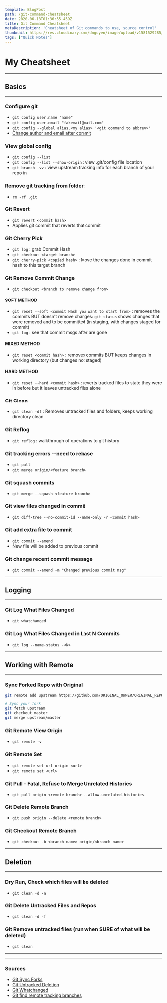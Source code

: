 ```yaml
---
template: BlogPost
path: /git-command-cheatsheet
date: 2020-06-18T01:36:55.459Z
title: Git Command Cheatsheet
metaDescription: 'Cheatsheet of Git commands to use, source control'
thumbnail: https://res.cloudinary.com/dnguyen/image/upload/v1581529285/blog/git_img_p51ghm.jpg
tags: ["Quick Notes"]
---
```

# My Cheatsheet

---
## Basics
---
### Configure git
- `git config user.name "name"`
- `git config user.email "fakemail@mail.com"`
- `git config --global alias.<my alias> '<git command to abbrev>'`
- [Change author and email after commit](https://www.git-tower.com/learn/git/faq/change-author-name-email)

### View global config
- `git config --list`
- `git config --list --show-origin` : view .git/config file location
- `git branch -vv` : view upstream tracking info for each branch of your repo in 

### Remove git tracking from folder:
- `rm -rf .git`

### Git Revert
- `git revert <commit hash>`
- Applies git commit that reverts that commit

### Git Cherry Pick
- `git log` : grab Commit Hash
- `git checkout <target branch>`
- `git cherry-pick <copied hash>` : Move the changes done in commit hash to this target branch

### Git Remove Commit Change
- `git checkout <branch to remove change from>`

#### SOFT METHOD
- `git reset --soft <commit Hash you want to start from>` : removes the commits BUT doesn't remove changes: `git status` shows changes that were removed and to be committed (in staging, with changes staged for commit)
- `git log` : see that commit msgs after <commit Hash you want to start from> are gone

#### MIXED METHOD
- `git reset <commit hash>` : removes commits BUT keeps changes in working directory (but changes not staged)

#### HARD METHOD
- `git reset --hard <commit hash>` : reverts tracked files to state they were in before but it leaves untracked files alone

### Git Clean
- `git clean -df` : Removes untracked files and folders, keeps working directory clean

### Git Reflog
- `git reflog` : walkthrough of operations to git history

### Git tracking errors --need to rebase
- `git pull`
- `git merge origin/<feature branch>`

### Git squash commits
- `git merge --squash <feature branch>`

### Git view files changed in commit
- `git diff-tree --no-commit-id --name-only -r <commit hash>`

### Git add extra file to commit
- `git commit --amend`
- New file will be added to previous commit

### Git change recent commit message
- `git commit --amend -m "Changed previous commit msg"`

---
## Logging
---

### Git Log What Files Changed
- `git whatchanged`

### Git Log What Files Changed in Last N Commits
- `git log --name-status -<N>`

---
## Working with Remote
---

### Sync Forked Repo with Original
```sh
git remote add upstream https://github.com/ORIGINAL_OWNER/ORIGINAL_REPOSITORY.git

# Sync your fork
git fetch upstream
git checkout master
git merge upstream/master
```

### Git Remote View Origin
- `git remote -v`

### Git Remote Set
- `git remote set-url origin <url>`
- `git remote set <url>`

### Git Pull - Fatal, Refuse to Merge Unrelated Histories
- `git pull origin <remote branch> --allow-unrelated-histories`

### Git Delete Remote Branch
- `git push origin --delete <remote branch>`

### Git Checkout Remote Branch
- `git checkout -b <branch name> origin/<branch name>`


---
## Deletion
---

### Dry Run, Check which files will be deleted
- `git clean -d -n`

### Git Delete Untracked Files and Repos
- `git clean -d -f`

### Git Remove untracked files (run when SURE of what will be deleted)
- `git clean`

---
---

### Sources

- [Git Sync Forks](https://www.freecodecamp.org/news/how-to-sync-your-fork-with-the-original-git-repository/)
- [Git Untracked Deletion](https://linuxize.com/post/how-to-remove-untracked-files-in-git/)
- [Git Whatchanged](https://linux.die.net/man/1/git-whatchanged)
- [Git find remote tracking branches](https://stackoverflow.com/questions/171550/find-out-which-remote-branch-a-local-branch-is-tracking)

